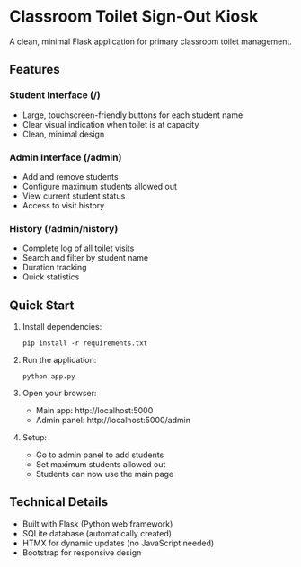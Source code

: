 # Classroom Toilet Sign-Out Kiosk

A clean, minimal Flask application for primary classroom toilet management.

## Features

### Student Interface (/)
- Large, touchscreen-friendly buttons for each student name
- Clear visual indication when toilet is at capacity
- Clean, minimal design

### Admin Interface (/admin)
- Add and remove students
- Configure maximum students allowed out
- View current student status
- Access to visit history

### History (/admin/history)
- Complete log of all toilet visits
- Search and filter by student name
- Duration tracking
- Quick statistics

## Quick Start

1. Install dependencies:
   ```
   pip install -r requirements.txt
   ```

2. Run the application:
   ```
   python app.py
   ```

3. Open your browser:
   - Main app: http://localhost:5000
   - Admin panel: http://localhost:5000/admin

4. Setup:
   - Go to admin panel to add students
   - Set maximum students allowed out
   - Students can now use the main page

## Technical Details

- Built with Flask (Python web framework)
- SQLite database (automatically created)
- HTMX for dynamic updates (no JavaScript needed)
- Bootstrap for responsive design
